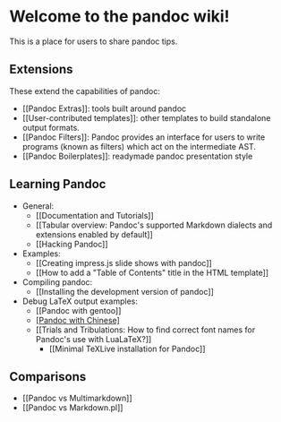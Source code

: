 # Welcome to the pandoc wiki!

This is a place for users to share pandoc tips.

## Extensions ##

These extend the capabilities of pandoc:

- [[Pandoc Extras]]: tools built around pandoc
- [[User-contributed templates]]: other templates to build standalone output formats.
- [[Pandoc Filters]]: Pandoc provides an interface for users to write programs (known as filters) which act on the intermediate AST.
- [[Pandoc Boilerplates]]: readymade pandoc presentation style

## Learning Pandoc ##

- General:
	- [[Documentation and Tutorials]]
	- [[Tabular overview: Pandoc's supported Markdown dialects and extensions enabled by default]]
	- [[Hacking Pandoc]]
- Examples:
	- [[Creating impress.js slide shows with pandoc]]
	- [[How to add a "Table of Contents" title in the HTML template]]
- Compiling pandoc:
	- [[Installing the development version of pandoc]]
- Debug LaTeX output examples:
	- [[Pandoc with gentoo]]
	- [[Pandoc with Chinese]](简体中文)
	- [[Trials and Tribulations: How to find correct font names for Pandoc's use with LuaLaTeX?]]
        - [[Minimal TeXLive installation for Pandoc]]


## Comparisons ##

- [[Pandoc vs Multimarkdown]]
- [[Pandoc vs Markdown.pl]]
